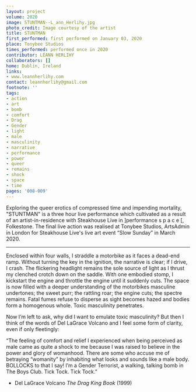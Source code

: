 ```yaml
---
layout: project
volume: 2020
image: STUNTMAN--L_ann_Herlihy.jpg
photo_credit: Image courtesy of the artist
title: STUNTMAN
first_performed: first performed on January 03, 2020
place: Tonybee Studios
times_performed: performed once in 2020
contributor: LÉANN HERLIHY
collaborators: []
home: Dublin, Ireland
links:
- www.leannherlihy.com
contact: leannherlihy@gmail.com
footnote: ''
tags:
- action
- art
- bomb
- comfort
- Drag
- Gender
- light
- male
- masculinity
- narrative
- performance
- power
- queer
- remains
- shock
- space
- time
pages: '008-009'
---
```


Exploring the queer erotics of compressed time and impending mortality, "STUNTMAN" is a three hour live performance which cultivated as a result of an artist-in-residence with Steakhouse Live in ]performance s p a c e [, Folkestone. The final live action was realised at Tonybee Studios, ArtsAdmin in London for Steakhouse Live's live art event “Slow Sunday” in March 2020. 

***

Enclosed within four walls, I straddle a motorbike as it faces a dead-end ramp. Without turning the key in the ignition, the narrative is clear; if I drive, I crash. The flickering headlight remains the sole source of light as I thrust my clenched crotch down on the saddle. With one embodied stomp, I kickstart the engine and throttle the engine until it suddenly cuts. The space is now filled with a deeper understanding of the motorbikes masculine undertones; the sweet purr; the rattling roar; the engine cuts; the spectre remains. Fatal fumes refuse to disperse as sight becomes hazed and bodies form a homogenous whole. Toxic masculinity penetrates.

Now I’m left to ask, why did I want to emulate toxic masculinity? But then I think of the words of Del LaGrace Volcano and I feel some form of clarity, even if only fleetingly:

“The feeling of comfort and relief I experienced when being perceived as male came as quite a shock to me because I was raised to believe in the power and glory of womanhood. There are some who accuse me of betraying “womanity” by inhabiting what looks and sounds like a male body. BOLLOCKS to that I say! I’m a Gender Terrorist, a walking, talking bomb in The Boys Club. Tick Tock. Tick Tock.”
 
- Del LaGrace Volcano *The Drag King Book* (1999)
